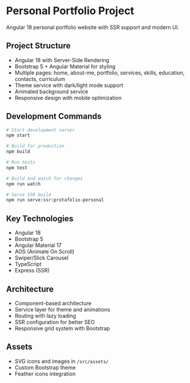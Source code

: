 # Personal Portfolio Project

Angular 18 personal portfolio website with SSR support and modern UI.

## Project Structure
- Angular 18 with Server-Side Rendering
- Bootstrap 5 + Angular Material for styling  
- Multiple pages: home, about-me, portfolio, services, skills, education, contacts, curriculum
- Theme service with dark/light mode support
- Animated background service
- Responsive design with mobile optimization

## Development Commands
```bash
# Start development server
npm start

# Build for production
npm build

# Run tests
npm test

# Build and watch for changes
npm run watch

# Serve SSR build
npm run serve:ssr:protafolio-personal
```

## Key Technologies
- Angular 18
- Bootstrap 5
- Angular Material 17
- AOS (Animate On Scroll)
- Swiper/Slick Carousel
- TypeScript
- Express (SSR)

## Architecture
- Component-based architecture
- Service layer for theme and animations
- Routing with lazy loading
- SSR configuration for better SEO
- Responsive grid system with Bootstrap

## Assets
- SVG icons and images in `/src/assets/`
- Custom Bootstrap theme
- Feather icons integration